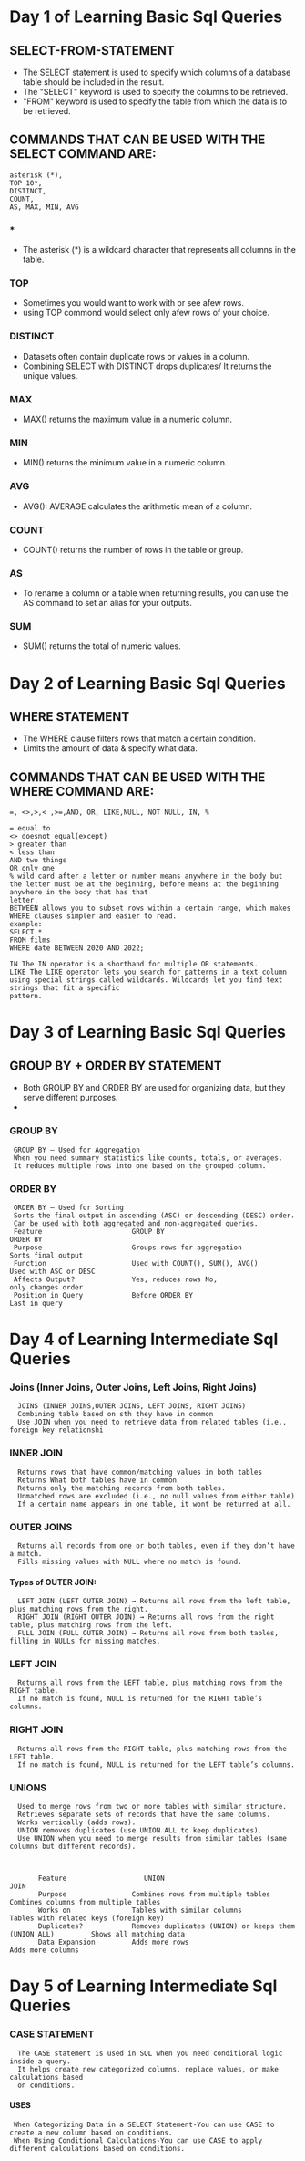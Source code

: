 # Day 1 of Learning Basic Sql Queries

## SELECT-FROM-STATEMENT
- The SELECT statement is used to specify which columns of a database table should be included in the result.
- The "SELECT" keyword is used to specify the columns to be retrieved.
- "FROM" keyword is used to specify the table from which the data is to be retrieved.

## COMMANDS THAT CAN BE USED WITH THE SELECT COMMAND ARE: 
    asterisk (*), 
    TOP 10*, 
    DISTINCT, 
    COUNT, 
    AS, MAX, MIN, AVG 

### *
- The asterisk (*) is a wildcard character that represents all columns in the table.

### TOP
- Sometimes you would want to work with or see afew rows.
- using TOP commond would select only afew rows of your choice.
  
### DISTINCT
- Datasets often contain duplicate rows or values in a column.
- Combining SELECT with DISTINCT drops duplicates/ It returns the unique values.

### MAX  
- MAX() returns the maximum value in a numeric column.
  
### MIN
- MIN() returns the minimum value in a numeric column.
  
### AVG
- AVG(): AVERAGE calculates the arithmetic mean of a column.

### COUNT  
- COUNT() returns the number of rows in the table or group.

### AS
- To rename a column or a table when returning results, you can use the AS command to set an alias for your outputs.
  
### SUM
- SUM() returns the total of numeric values.




# Day 2 of Learning Basic Sql Queries

## WHERE STATEMENT
- The WHERE clause filters rows that match a certain condition.
- Limits the amount of data & specify what data.

## COMMANDS THAT CAN BE USED WITH THE WHERE COMMAND ARE: 
    =, <>,>,< ,>=,AND, OR, LIKE,NULL, NOT NULL, IN, %
    
    = equal to
    <> doesnot equal(except)
    > greater than
    < less than
    AND two things 
    OR only one
    % wild card after a letter or number means anywhere in the body but the letter must be at the beginning, before means at the beginning anywhere in the body that has that 
    letter.
    BETWEEN allows you to subset rows within a certain range, which makes WHERE clauses simpler and easier to read.
    example:
    SELECT *
    FROM films
    WHERE date BETWEEN 2020 AND 2022;

    IN The IN operator is a shorthand for multiple OR statements.
    LIKE The LIKE operator lets you search for patterns in a text column using special strings called wildcards. Wildcards let you find text strings that fit a specific 
    pattern.



# Day 3 of Learning Basic Sql Queries

## GROUP BY + ORDER BY  STATEMENT
- Both GROUP BY and ORDER BY are used for organizing data, but they serve different purposes.
- 
### GROUP BY
     GROUP BY – Used for Aggregation
     When you need summary statistics like counts, totals, or averages.
     It reduces multiple rows into one based on the grouped column.

 ### ORDER BY    
     ORDER BY – Used for Sorting
     Sorts the final output in ascending (ASC) or descending (DESC) order.
     Can be used with both aggregated and non-aggregated queries.
     Feature	                  GROUP BY	                                                ORDER BY
     Purpose	                  Groups rows for aggregation	                           Sorts final output
     Function	                  Used with COUNT(), SUM(), AVG()	                       Used with ASC or DESC
     Affects Output?	          Yes, reduces rows	No,                                    only changes order
     Position in Query	          Before ORDER BY	                                       Last in query


# Day 4 of Learning Intermediate Sql Queries

### Joins (Inner Joins, Outer Joins, Left Joins, Right Joins)

      JOINS (INNER JOINS,OUTER JOINS, LEFT JOINS, RIGHT JOINS) 
      Combining table based on sth they have in common
      Use JOIN when you need to retrieve data from related tables (i.e., foreign key relationshi


### INNER JOIN
      Returns rows that have common/matching values in both tables
      Returns What both tables have in common
      Returns only the matching records from both tables.
      Unmatched rows are excluded (i.e., no null values from either table)
      If a certain name appears in one table, it wont be returned at all.

### OUTER JOINS
      Returns all records from one or both tables, even if they don’t have a match.
      Fills missing values with NULL where no match is found.
#### Types of OUTER JOIN:
      LEFT JOIN (LEFT OUTER JOIN) → Returns all rows from the left table, plus matching rows from the right.
      RIGHT JOIN (RIGHT OUTER JOIN) → Returns all rows from the right table, plus matching rows from the left.
      FULL JOIN (FULL OUTER JOIN) → Returns all rows from both tables, filling in NULLs for missing matches.

### LEFT JOIN
      Returns all rows from the LEFT table, plus matching rows from the RIGHT table.
      If no match is found, NULL is returned for the RIGHT table’s columns.
### RIGHT JOIN
      Returns all rows from the RIGHT table, plus matching rows from the LEFT table.
      If no match is found, NULL is returned for the LEFT table’s columns.

### UNIONS
      Used to merge rows from two or more tables with similar structure.
      Retrieves separate sets of records that have the same columns.
      Works vertically (adds rows).
      UNION removes duplicates (use UNION ALL to keep duplicates).
      Use UNION when you need to merge results from similar tables (same columns but different records).



           Feature	                 UNION	                                                    JOIN
           Purpose     	          Combines rows from multiple tables	                       Combines columns from multiple tables
           Works on               Tables with similar columns	                               Tables with related keys (foreign key)
           Duplicates?	          Removes duplicates (UNION) or keeps them (UNION ALL)	       Shows all matching data
           Data Expansion	      Adds more rows	                                           Adds more columns




# Day 5 of Learning Intermediate Sql Queries

### CASE STATEMENT
      The CASE statement is used in SQL when you need conditional logic inside a query. 
      It helps create new categorized columns, replace values, or make calculations based 
      on conditions.

#### USES
     When Categorizing Data in a SELECT Statement-You can use CASE to create a new column based on conditions.
     When Using Conditional Calculations-You can use CASE to apply different calculations based on conditions.









